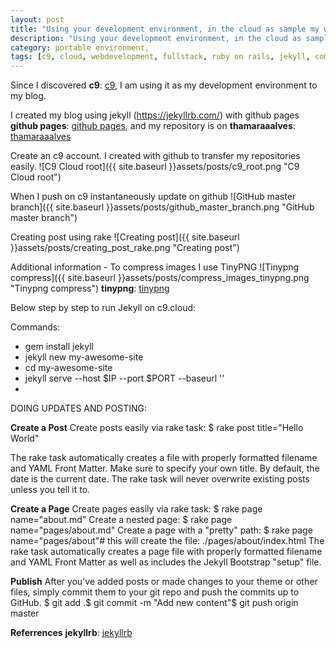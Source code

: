 ```yaml
---
layout: post
title: "Using your development environment, in the cloud as sample my website "
description: "Using your development environment, in the cloud as sample my website with c9 "
category: portable environment,
tags: [c9, cloud, webdevelopment, fullstack, ruby on rails, jekyll, compress image, performance]
---
```


Since I discovered **c9**: [c9](https://c9.io/), I am using it as my development environment to my blog.

I created my blog using jekyll (https://jekyllrb.com/) with github pages **github pages**: [github pages](https://pages.github.com/), and
my repository is on **thamaraaalves**: [thamaraaalves](https://github.com/thamaraaalves/thamaraaalves.github.com.)

Create an c9 account. I created with github to transfer my repositories easily. 
![C9 Cloud root]({{ site.baseurl }}assets/posts/c9_root.png "C9 Cloud root")

When I push on c9 instantaneously update on github 
![GitHub master branch]({{ site.baseurl }}assets/posts/github_master_branch.png "GitHub master branch")

Creating post using rake
![Creating post]({{ site.baseurl }}assets/posts/creating_post_rake.png "Creating post")


Additional information - To compress images I use TinyPNG
![Tinypng compress]({{ site.baseurl }}assets/posts/compress_images_tinypng.png "Tinypng compress")
**tinypng**: [tinypng]( https://tinypng.com/)  

Below step by step to run Jekyll on c9.cloud:

Commands:
- gem install jekyll
- jekyll new my-awesome-site
- cd my-awesome-site
- jekyll serve --host $IP --port $PORT --baseurl ''
- 

DOING UPDATES AND POSTING:

**Create a Post**
Create posts easily via rake task:
$ rake post title="Hello World"

The rake task automatically creates a file with properly formatted filename and YAML Front Matter. Make sure to specify your own title. By default, the date is the current date.
The rake task will never overwrite existing posts unless you tell it to.

**Create a Page**
Create pages easily via rake task:
$ rake page name="about.md"
Create a nested page:
$ rake page name="pages/about.md"
Create a page with a "pretty" path:
$ rake page name="pages/about"# this will create the file: ./pages/about/index.html
The rake task automatically creates a page file with properly formatted filename and YAML Front Matter as well as includes the Jekyll Bootstrap "setup" file.

**Publish**
After you've added posts or made changes to your theme or other files, simply commit them to your git repo and push the commits up to GitHub.
$ git add .$ git commit -m "Add new content"$ git push origin master


**Referrences**
**jekyllrb**: [jekyllrb](https://jekyllrb.com/docs/github-pages/)

